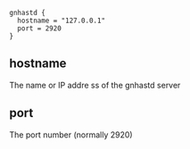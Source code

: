 ```
gnhastd {
  hostname = "127.0.0.1"
  port = 2920
}
```

## hostname
The name or IP addre
ss of the gnhastd server

## port
The port number (normally 2920)